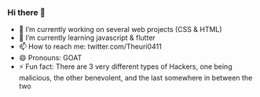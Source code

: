 ### Hi there 👋
- 🔭 I’m currently working on several web projects (CSS & HTML)
- 🌱 I’m currently learning javascript & flutter
- 📫 How to reach me: twitter.com/Theuri0411
- 😄 Pronouns: GOAT
- ⚡ Fun fact: There are 3 very different types of Hackers, one being malicious, the other benevolent, and the last somewhere in between the two
